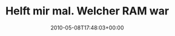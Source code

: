 ---
retweeted: false
source: <a href="http://twitter.com" rel="nofollow">Twitter Web Client</a>
entities:
  hashtags: []
  symbols: []
  user_mentions:
  - name: "\U0001F499\U0001F49B✊Kai Grünler \U0001F1EA\U0001F1FA "
    screen_name: gruenler
    indices:
    - '46'
    - '55'
    id_str: '16254147'
    id: '16254147'
  urls: []
display_text_range:
- '0'
- '81'
favorite_count: '0'
id_str: '13620875687'
truncated: false
retweet_count: '0'
id: '13620875687'
created_at: Sat May 08 17:48:03 +0000 2010
favorited: false
full_text: Helft mir mal. Welcher RAM war das? Frage für [@gruenler](https://twitter.com/gruenler)
  http://twitpic.com/1m4udq
lang: de
tags:
- pesos:twitter
date: '2010-05-08T17:48:03+00:00'
src: https://twitter.com/bascht/status/13620875687
original_url: https://twitter.com/bascht/status/13620875687
type: twitter_tweet
text: Helft mir mal. Welcher RAM war das? Frage für [@gruenler](https://twitter.com/gruenler)
  http://twitpic.com/1m4udq
title: 'Helft mir mal. Welcher RAM war '

---